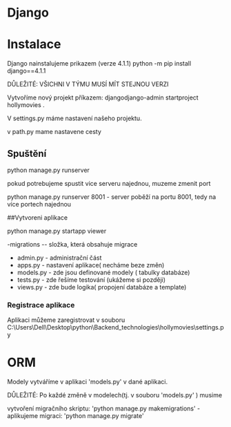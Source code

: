 # Django

# Instalace
Django nainstalujeme prikazem (verze 4.1.1)
python -m pip install django==4.1.1

DŮLEŽITÉ: VŠICHNI V TÝMU MUSÍ MÍT STEJNOU VERZI

Vytvoříme nový projekt příkazem:
djangodjango-admin startproject hollymovies .

V settings.py máme nastavení našeho projektu.

v path.py mame nastavene cesty

## Spuštění

python manage.py runserver

pokud potrebujeme spustit vice serveru najednou, muzeme zmenit port 

python manage.py runserver 8001 - server poběží na portu 8001, tedy na více portech najednou

##Vytvoreni aplikace 

python manage.py startapp viewer

-migrations -- složka, která obsahuje migrace
- admin.py - administrační část
- apps.py - nastavení aplikace( necháme beze změn)
- models.py - zde jsou definované modely ( tabulky databáze)
- tests.py - zde řešíme testování (ukážeme si později)
- views.py - zde bude logika( propojení databáze a template)

### Registrace aplikace 
Aplikaci můžeme zaregistrovat v souboru C:\Users\Dell\Desktop\python\Backend_technologies\hollymovies\settings.py

# ORM

Modely vytváříme v aplikaci 'models.py' v dané aplikaci.

DŮLEŽITÉ: Po každé změně v modelech(tj. v souboru 'models.py' ) musime 

vytvoření migračního skriptu: 'python manage.py makemigrations'
-aplikujeme migraci: 'python manage.py migrate'








